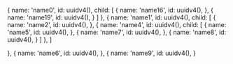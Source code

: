 {
    name: 'name0',
    id: uuidv4(),
    child: [
    {
      name: 'name16',
      id: uuidv4(),
    },
    {
      name: 'name19',
      id: uuidv4(),
    }
    ]
  },
  {
    name: 'name1',
    id: uuidv4(),
    child: [
      {
        name: 'name2',
        id: uuidv4(),
      },
      {
        name: 'name4',
        id: uuidv4(),
        child: [
          {
            name: 'name5',
            id: uuidv4(),
          },
          {
            name: 'name7',
            id: uuidv4(),
          },
          {
            name: 'name8',
            id: uuidv4(),
          }
        ]
      },
    ]

  },
  {
    name: 'name6',
    id: uuidv4(),
  },
  {
    name: 'name9',
    id: uuidv4(),
  }